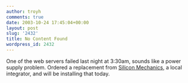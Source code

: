 ```yaml
---
author: troyh
comments: true
date: 2003-10-24 17:45:04+00:00
layout: post
slug: '2432'
title: No Content Found
wordpress_id: 2432
---
```


One of the web servers failed last night at 3:30am, sounds like a power supply problem. Ordered a replacement from [Silicon Mechanics](http://www.siliconmechanics.com/), a local integrator, and will be installing that today.
